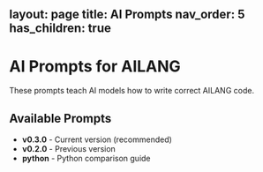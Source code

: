 layout: page
title: AI Prompts
nav_order: 5
has_children: true
---

# AI Prompts for AILANG

These prompts teach AI models how to write correct AILANG code.

## Available Prompts

- **v0.3.0** - Current version (recommended)
- **v0.2.0** - Previous version
- **python** - Python comparison guide
